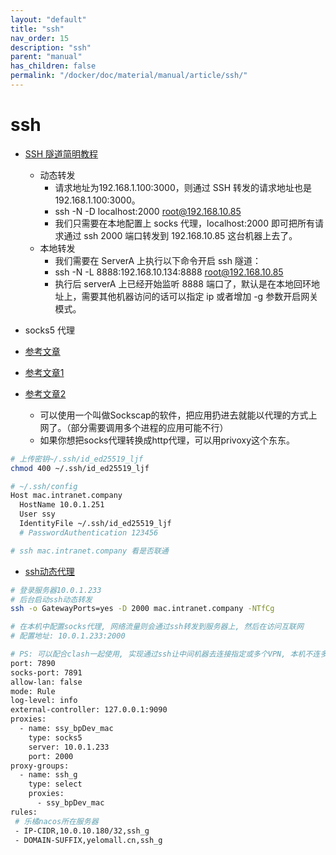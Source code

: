 ```yaml
---
layout: "default"
title: "ssh"
nav_order: 15
description: "ssh"
parent: "manual"
has_children: false
permalink: "/docker/doc/material/manual/article/ssh/"
---
```


# ssh

- [SSH 隧道简明教程](https://www.lixueduan.com/posts/linux/07-ssh-tunnel/)
  - 动态转发
    - 请求地址为192.168.1.100:3000，则通过 SSH 转发的请求地址也是192.168.1.100:3000。
    - ssh -N -D localhost:2000 root@192.168.10.85
    - 我们只需要在本地配置上 socks 代理，localhost:2000 即可把所有请求通过 ssh 2000 端口转发到 192.168.10.85 这台机器上去了。
  - 本地转发
    - 我们需要在 ServerA 上执行以下命令开启 ssh 隧道：
    - ssh -N -L 8888:192.168.10.134:8888 root@192.168.10.85
    - 执行后 serverA 上已经开始监听 8888 端口了，默认是在本地回环地址上，需要其他机器访问的话可以指定 ip 或者增加 -g 参数开启网关模式。

- socks5 代理

- [参考文章](https://wlwang41.github.io/content/ops/ssh%E9%9A%A7%E9%81%93%E4%BB%A3%E7%90%86.html)
- [参考文章1](https://blog.bug-maker.com/archives/47.html)
- [参考文章2](https://www.cnblogs.com/memphise/articles/6420019.html)
  - 可以使用一个叫做Sockscap的软件，把应用扔进去就能以代理的方式上网了。（部分需要调用多个进程的应用可能不行）
  - 如果你想把socks代理转换成http代理，可以用privoxy这个东东。

```bash
# 上传密钥~/.ssh/id_ed25519_ljf
chmod 400 ~/.ssh/id_ed25519_ljf

# ~/.ssh/config
Host mac.intranet.company
  HostName 10.0.1.251
  User ssy
  IdentityFile ~/.ssh/id_ed25519_ljf
  # PasswordAuthentication 123456

# ssh mac.intranet.company 看是否联通
```

- [ssh动态代理](ssh动态代理)

```bash
# 登录服务器10.0.1.233
# 后台启动ssh动态转发
ssh -o GatewayPorts=yes -D 2000 mac.intranet.company -NTfCg

# 在本机中配置socks代理, 网络流量则会通过ssh转发到服务器上, 然后在访问互联网
# 配置地址: 10.0.1.233:2000

# PS: 可以配合clash一起使用, 实现通过ssh让中间机器去连接指定或多个VPN, 本机不连多余的VPN(其实是不想下载一堆的VPN相关软件), 只用clash就能透传流量过去
port: 7890
socks-port: 7891
allow-lan: false
mode: Rule
log-level: info
external-controller: 127.0.0.1:9090
proxies:
  - name: ssy_bpDev_mac
    type: socks5
    server: 10.0.1.233
    port: 2000
proxy-groups:
  - name: ssh_g
    type: select
    proxies:
      - ssy_bpDev_mac
rules:
 # 乐橘nacos所在服务器
 - IP-CIDR,10.0.10.180/32,ssh_g
 - DOMAIN-SUFFIX,yelomall.cn,ssh_g
 
```

